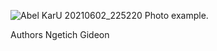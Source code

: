 ![Abel KarU 20210602_225220](https://user-images.githubusercontent.com/87479324/126037668-cc40a6b1-4e9a-4642-b10d-0a05ae595044.jpg)
Photo example.

Authors
Ngetich Gideon
